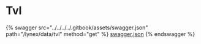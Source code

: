 # Tvl

{% swagger src="../../../../.gitbook/assets/swagger.json" path="/lynex/data/tvl" method="get" %}
[swagger.json](../../../../.gitbook/assets/swagger.json)
{% endswagger %}
